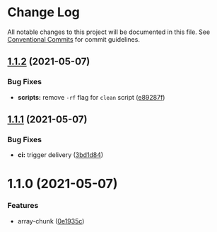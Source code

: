 # Change Log

All notable changes to this project will be documented in this file.
See [Conventional Commits](https://conventionalcommits.org) for commit guidelines.

## [1.1.2](http://github.com/oadpoaw/oadpoaw/packages/compare/@oadpoaw/array-chunk@1.1.1...@oadpoaw/array-chunk@1.1.2) (2021-05-07)


### Bug Fixes

* **scripts:** remove `-rf` flag for `clean` script ([e89287f](http://github.com/oadpoaw/oadpoaw/packages/commit/e89287f5af8087942a8ecaf25ac8ca9b34b71f31))





## [1.1.1](http://github.com/oadpoaw/oadpoaw/packages/compare/@oadpoaw/array-chunk@1.1.0...@oadpoaw/array-chunk@1.1.1) (2021-05-07)


### Bug Fixes

* **ci:** trigger delivery ([3bd1d84](http://github.com/oadpoaw/oadpoaw/packages/commit/3bd1d845e728b3bc25b3afaebcb9c32eac88c4ce))





# 1.1.0 (2021-05-07)


### Features

* array-chunk ([0e1935c](http://github.com/oadpoaw/oadpoaw/packages/commit/0e1935c615c89d525468a363bf1fe3331772cb9d))

